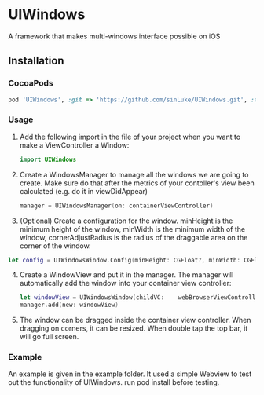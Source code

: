 # UIWindows

A framework that makes multi-windows interface possible on iOS

## Installation

### CocoaPods

```ruby
pod 'UIWindows', :git => 'https://github.com/sinLuke/UIWindows.git', :tag => '2.0.0'
```

### Usage

1. Add the following import in the file of your project when you want to make a ViewController a Window:

   ```Swift
   import UIWindows
   ```

2. Create a WindowsManager to manage all the windows we are going to create. Make sure do that after the metrics of your contoller's view been calculated (e.g. do it in viewDidAppear)

   ```Swift
   manager = UIWindowsManager(on: containerViewController)
   ```

3. (Optional) Create a configuration for the window. minHeight is the minimum height of the window, minWidth is the minimum width of the window, cornerAdjustRadius is the radius of the draggable area on the corner of the window.

```Swift
let config = UIWindowsWindow.Config(minHeight: CGFloat?, minWidth: CGFloat?, tintColor: UIColor?, cornerAdjustRadius: CGFloat?)
```

4. Create a WindowView and put it in the manager. The manager will automatically add the window into your container view controller:

   ```Swift
   let windowView = UIWindowsWindow(childVC:    webBrowserViewController, with: config)
   manager.add(new: windowView)
   ```

5. The window can be dragged inside the container view controller. When dragging on corners, it can be resized. When double tap the top bar, it will go full screen.

### Example

An example is given in the example folder. It used a simple Webview to test out the functionality of UIWindows.
run pod install before testing.

